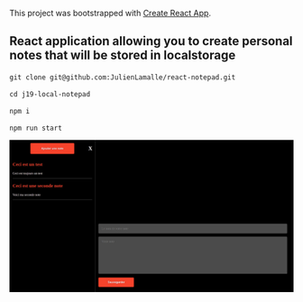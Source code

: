 This project was bootstrapped with [Create React App](https://github.com/facebook/create-react-app).

## React application allowing you to create personal notes that will be stored in localstorage


```
git clone git@github.com:JulienLamalle/react-notepad.git
```

```
cd j19-local-notepad
```

```
npm i
```

```
npm run start
```

![Alt text](src/images/screenshots/react-notepad.jpeg)